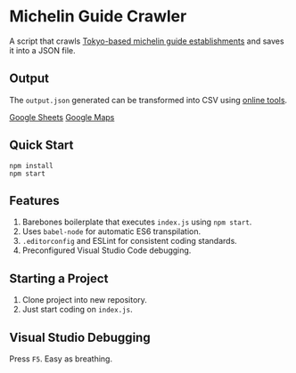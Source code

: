 # Michelin Guide Crawler

A script that crawls [Tokyo-based michelin guide establishments](https://gm.gnavi.co.jp/restaurant/list/tokyo/) and saves it into a JSON file.

## Output

The `output.json` generated can be transformed into CSV using [online tools](https://json-csv.com/).

[Google Sheets](https://docs.google.com/spreadsheets/d/12Yh4wtLR-L7r2DLmJc_7HJH4QmV4e4rQjJlKybv-K_k/edit?usp=sharing)
[Google Maps](https://drive.google.com/open?id=1WwcUA4UyztO77BdMVrtYHmcc7NGtRw5L&usp=sharing)

## Quick Start

```shell
npm install
npm start
```

## Features
1. Barebones boilerplate that executes `index.js` using `npm start`.
1. Uses `babel-node` for automatic ES6 transpilation.
1. `.editorconfig` and ESLint for consistent coding standards.
1. Preconfigured Visual Studio Code debugging.

## Starting a Project
1. Clone project into new repository.
1. Just start coding on `index.js`.

## Visual Studio Debugging
Press `F5`. Easy as breathing.
